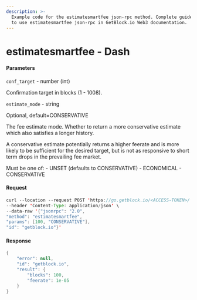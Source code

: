 ```yaml
---
description: >-
  Example code for the estimatesmartfee json-rpc method. Сomplete guide on how
  to use estimatesmartfee json-rpc in GetBlock.io Web3 documentation.
---
```


# estimatesmartfee - Dash

#### Parameters

`conf_target` - number (int)

Confirmation target in blocks (1 - 1008).

`estimate_mode` - string

Optional, default=CONSERVATIVE

The fee estimate mode. Whether to return a more conservative estimate which also satisfies a longer history.

A conservative estimate potentially returns a higher feerate and is more likely to be sufficient for the desired target, but is not as responsive to short term drops in the prevailing fee market.

Must be one of: - UNSET (defaults to CONSERVATIVE) - ECONOMICAL - CONSERVATIVE

#### Request

```java
curl --location --request POST 'https://go.getblock.io/<ACCESS-TOKEN>/' \
--header 'Content-Type: application/json' \
--data-raw '{"jsonrpc": "2.0",
"method": "estimatesmartfee",
"params": [100, "CONSERVATIVE"],
"id": "getblock.io"}'
```

#### Response

```java
{
    "error": null,
    "id": "getblock.io",
    "result": {
        "blocks": 100,
        "feerate": 1e-05
    }
}
```
